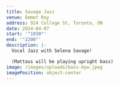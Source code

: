 ```yaml
---
title: Savage Jazz
venue: Emmet Ray
address: 924 College St, Toronto, ON
date: 2024-04-07
start: '"1930"'
end: '"2200"'
description: |-
  Vocal Jazz with Selena Savage!

  (Mattaus will be playing upright bass)
image: /images/uploads/bass-myw.jpeg
imagePosition: object-center
---
```


